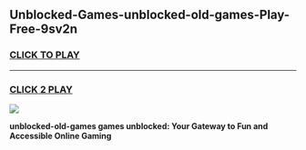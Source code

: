 
## Unblocked-Games-unblocked-old-games-Play-Free-9sv2n
<h3>
<a href="https://premium76.site?title=unblocked-old-games&ref=18A">CLICK TO PLAY</a></h3>
<hr>

<h3>
<a href="https://premium76.site?title=unblocked-old-games&ref=18A">CLICK 2 PLAY</a>
  
</h3>

<a href="https://premium76.site?title=unblocked-old-games&ref=18A"><img src="https://clearcache.store/games.png"></a>


**unblocked-old-games games unblocked: Your Gateway to Fun and Accessible Online Gaming**
